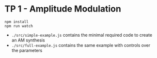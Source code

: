 # TP 1 - Amplitude Modulation

```
npm install
npm run watch
```

- `./src/simple-example.js` contains the minimal required code to create an AM synthesis
- `./src/full-example.js` contains the same example with controls over the parameters



